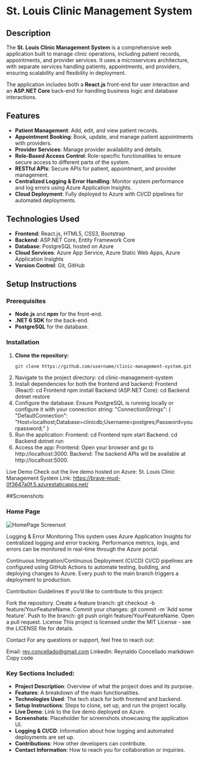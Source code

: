 # St. Louis Clinic Management System

## Description
The **St. Louis Clinic Management System** is a comprehensive web application built to manage clinic operations, including patient records, appointments, and provider services. It uses a microservices architecture, with separate services handling patients, appointments, and providers, ensuring scalability and flexibility in deployment.

The application includes both a **React.js** front-end for user interaction and an **ASP.NET Core** back-end for handling business logic and database interactions.

## Features
- **Patient Management**: Add, edit, and view patient records.
- **Appointment Booking**: Book, update, and manage patient appointments with providers.
- **Provider Services**: Manage provider availability and details.
- **Role-Based Access Control**: Role-specific functionalities to ensure secure access to different parts of the system.
- **RESTful APIs**: Secure APIs for patient, appointment, and provider management.
- **Centralized Logging & Error Handling**: Monitor system performance and log errors using Azure Application Insights.
- **Cloud Deployment**: Fully deployed to Azure with CI/CD pipelines for automated deployments.

## Technologies Used
- **Frontend**: React.js, HTML5, CSS3, Bootstrap
- **Backend**: ASP.NET Core, Entity Framework Core
- **Database**: PostgreSQL hosted on Azure
- **Cloud Services**: Azure App Service, Azure Static Web Apps, Azure Application Insights
- **Version Control**: Git, GitHub

## Setup Instructions

### Prerequisites
- **Node.js** and **npm** for the front-end.
- **.NET 6 SDK** for the back-end.
- **PostgreSQL** for the database.

### Installation

1. **Clone the repository:**
   ```bash
   git clone https://github.com/username/clinic-management-system.git
2. Navigate to the project directory:
   cd clinic-management-system
3. Install dependencies for both the frontend and backend:
    Frontend (React):
      cd Frontend
      npm install
    Backend (ASP.NET Core):
      cd Backend
      dotnet restore
4. Configure the database: Ensure PostgreSQL is running locally or configure it with your connection string:
    "ConnectionStrings": {
       "DefaultConnection": "Host=localhost;Database=clinicdb;Username=postgres;Password=yourpassword;"
    }
5. Run the application:
    Frontend:
      cd Frontend
      npm start
    Backend:
      cd Backend
      dotnet run
6. Access the app:
    Frontend: Open your browser and go to http://localhost:3000.
    Backend: The backend APIs will be available at http://localhost:5000.

Live Demo
Check out the live demo hosted on Azure: St. Louis Clinic Management System Link: https://brave-mud-0f3647a0f.5.azurestaticapps.net/

##Screenshots

### Home Page
![HomePage Screensot](https://github.com/rconcellado/StLouisClinic/blob/main/2024-09-26%2019_55_17-.png?raw=true)

Logging & Error Monitoring
This system uses Azure Application Insights for centralized logging and error tracking. Performance metrics, logs, and errors can be monitored in real-time through the Azure portal.

Continuous Integration/Continuous Deployment (CI/CD)
CI/CD pipelines are configured using GitHub Actions to automate testing, building, and deploying changes to Azure. Every push to the main branch triggers a deployment to production.

Contribution Guidelines
If you’d like to contribute to this project:

Fork the repository.
Create a feature branch: git checkout -b feature/YourFeatureName.
Commit your changes: git commit -m 'Add some feature'.
Push to the branch: git push origin feature/YourFeatureName.
Open a pull request.
License
This project is licensed under the MIT License - see the LICENSE file for details.

Contact
For any questions or support, feel free to reach out:

Email: rey.concellado@gmail.com
LinkedIn: Reynaldo Concellado
markdown
Copy code

### Key Sections Included:
- **Project Description**: Overview of what the project does and its purpose.
- **Features**: A breakdown of the main functionalities.
- **Technologies Used**: The tech stack for both frontend and backend.
- **Setup Instructions**: Steps to clone, set up, and run the project locally.
- **Live Demo**: Link to the live demo deployed on Azure.
- **Screenshots**: Placeholder for screenshots showcasing the application UI.
- **Logging & CI/CD**: Information about how logging and automated deployments are set up.
- **Contributions**: How other developers can contribute.
- **Contact Information**: How to reach you for collaboration or inquiries.
